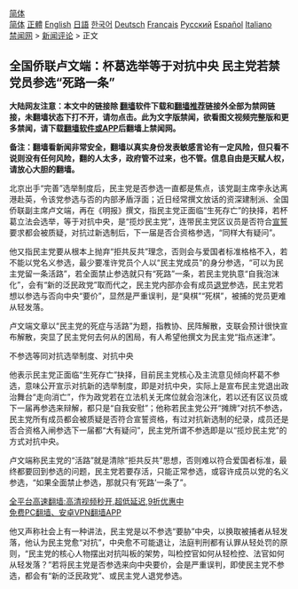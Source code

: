  <!-- 面包屑导航 --> <div class="breadcrumb"><!-- GTranslate: https://gtranslate.io/ -->  <div class="switcher notranslate">  <div class="selected">  <a href="#" onclick="return false;"> 简体</a>  </div>  <div class="option">  <a href="https://www.bannedbook.org" onclick="doGTranslate('zh-CN|zh-CN');jQuery('div.switcher div.selected a').html(jQuery(this).html());return false;" title="简体中文" class="nturl selected"> 简体</a>  <a href="https://www.bannedbook.org/zh-tw/" onclick="doGTranslate('zh-CN|zh-TW');jQuery('div.switcher div.selected a').html(jQuery(this).html());return false;" title="繁體中文" class="nturl"> 正體</a>  <a href="https://www.bannedbook.org/en/" onclick="doGTranslate('zh-CN|en');jQuery('div.switcher div.selected a').html(jQuery(this).html());return false;" title="English" class="nturl"> English</a>  <a href="https://www.bannedbook.org/ja/" onclick="doGTranslate('zh-CN|ja');jQuery('div.switcher div.selected a').html(jQuery(this).html());return false;" title="日本語" class="nturl"> 日語</a>  <a href="https://www.bannedbook.org/ko/" onclick="doGTranslate('zh-CN|ko');jQuery('div.switcher div.selected a').html(jQuery(this).html());return false;" title="한국어" class="nturl"> 한국어</a>  <a href="https://www.bannedbook.org/de/" onclick="doGTranslate('zh-CN|de');jQuery('div.switcher div.selected a').html(jQuery(this).html());return false;" title="Deutsch" class="nturl"> Deutsch</a>  <a href="https://www.bannedbook.org/fr/" onclick="doGTranslate('zh-CN|fr');jQuery('div.switcher div.selected a').html(jQuery(this).html());return false;" title="Français" class="nturl"> Français</a>  <a href="https://www.bannedbook.org/ru/" onclick="doGTranslate('zh-CN|ru');jQuery('div.switcher div.selected a').html(jQuery(this).html());return false;" title="Русский" class="nturl"> Русский</a>  <a href="https://www.bannedbook.org/es/" onclick="doGTranslate('zh-CN|es');jQuery('div.switcher div.selected a').html(jQuery(this).html());return false;" title="Español" class="nturl"> Español</a>  <a href="https://www.bannedbook.org/it/" onclick="doGTranslate('zh-CN|it');jQuery('div.switcher div.selected a').html(jQuery(this).html());return false;" title="Italiano" class="nturl"> Italiano</a>  </div>  </div>      <div class='breadcrumb-sub'><!-- Breadcrumb NavXT 6.3.0 --> <a href="https://www.bannedbook.org/" class="home">禁闻网</a> &gt; <a href="https://www.bannedbook.org/bnews/comments/" class="category">新闻评论</a> &gt; 正文</div></div><h2>全国侨联卢文端：杯葛选举等于对抗中央 民主党若禁党员参选“死路一条”</h2> <p class="notice"><b>大陆网友注意：本文中的链接除 <a href="https://github.com/bannedbook/fanqiang" >翻墙</a>软件下载和<a href="https://github.com/killgcd/justmysocks/blob/master/README.md">翻墙推荐</a>链接外全部为禁网链接，未翻墙状态下打不开，请勿点击。此为文字版禁闻，欲看图文视频完整版和更多禁闻，请下载<a href="https://github.com/bannedbook/fanqiang">翻墙软件或APP</a>后翻墙上禁闻网。</p><p>备注：翻墙看新闻非常安全，翻墙以真实身份发表敏感言论有一定风险，但只看不说则没有任何风险，翻的人太多，政府管不过来，也不管。信息自由是天赋人权，请放心大胆的翻墙。</b></p>  <div class="entry">  <p>北京出手“完善”选举制度后，民主党是否参选一直都是焦点，该党副主席李永达离港赴英，令该党参选与否的内部矛盾浮面；近日经常撰文放话的资深建制派、全国侨联副主席卢文端，再在《明报》撰文，指民主党正面临“生死存亡”的抉择，若杯葛立法会选举，等于对抗中央，是“揽炒民主党”，连带民主党区议员是否符合<span class='wp_keywordlink'><a href="https://www.bannedbook.org/forum5/topic17.html" title="宣誓与预言" target="_blank">宣誓</a></span>要求都会被质疑，对抗过新选制后，下一届是否合资格参选，“同样大有疑问”。</p> <p>他又指民主党要从根本上抛弃“拒共反共”理念，否则会与爱国者标准格格不入，若不能以党名义参选，最少要准许党员个人以“民主党成员”的身分参选，“可以为民主党留一条活路”，若全面禁止参选就只有“死路”一条，若民主党执意“自我泡沫化”，会有“新的泛民政党”取而代之，民主党内部亦会有成员<span class='wp_keywordlink'><a href="http://tuidang.epochtimes.com/" title="退党" rel="nofollow" target="_blank">退党</a></span>参选，民主党若想以参选与否向中央“要价”，显然是严重误判，是“臭棋”“死棋”，被捕的党员更难从轻发落。</p>  <p>卢文端文章以“民主党的死症与活路”为题，指教协、民阵解散，支联会预计很快宣布解散，突显了民主党何去何从的困局，有人希望他撰文为民主党“指点迷津”。</p> <p>不参选等同对抗选举制度、对抗中央</p>  <p>他表示民主党正面临“生死存亡”抉择，目前民主党核心及主流意见倾向杯葛不参选，意味公开宣示对抗新的选举制度，即是对抗中央，实际上是宣布民主党退出政治舞台“走向消亡”，作为政党若在立法机关无席位就会泡沫化，若以还有区议员或下一届再参选来辩解，都只是“自我安慰”；他称若民主党公开“摊牌”对抗不参选，民主党所有成员都会被质疑是否符合宣誓资格，有过对抗新选制的纪录，成员还是否合资格入闸参选下一届都“大有疑问”，民主党所谓不参选即是以“揽炒民主党”的方式对抗中央。</p> <p>卢文端称民主党的“活路”就是清除“拒共反共”思想，否则难以符合爱国者标准，最终都要回到参选的问题，民主党若要存活，只能正常参选，或容许成员以党的名义参选，“如果全面禁止参选，那就只有‘死路’一条了”。</p>  <p class="texttj"> <a href="https://github.com/bannedbook/fanqiang/wiki/V2ray%E6%9C%BA%E5%9C%BA" target="_blank">全平台高速翻墙:高清视频秒开,超低延迟,9折优惠中</a><br/> <a href="https://github.com/bannedbook/fanqiang/wiki/%E7%A6%81%E9%97%BB%E7%BD%91%E5%AE%89%E5%8D%93%E7%BF%BB%E5%A2%99%E6%96%B0%E9%97%BBAPP" target="_blank">免费PC翻墙、安卓VPN翻墙APP</a></p><p>他又声称社会上有一种讲法，民主党是以不参选“要胁”中央，以换取被捕者从轻发落，他认为民主党愈“对抗”，中央愈不可能退让，法庭判刑都有认罪从轻处罚的原则，“民主党的核心人物摆出对抗叫板的架势，叫检控官如何从轻检控、法官如何从轻发落？”若将民主党是否参选来向中央要价，会是严重误判，即使民主党不参选，都会有“新的泛民政党”、或民主党人退党参选。</p><a name='sharetosocial'></a>  <div style="margin-bottom:5px;padding-bottom:5px;clear:both"> <div id="archive-pix-1" class="banner-ads"> <!-- AuctionX Display platform tag START --> <div id="26318x728x90x621x_ADSLOT2" clicktrack="%%CLICK_URL_ESC%%"></div> <!-- AuctionX Display platform tag END --> </div> <div id="archive-pix-2" class="banner-ads"> <!-- AuctionX Display platform tag START --> <div id="26315x300x250x621x_ADSLOT2" clicktrack="%%CLICK_URL_ESC%%"></div> <!-- AuctionX Display platform tag END --> </div> </div>  <div id="archive-pix-1" class="banner-ads"> <!-- AuctionX Display platform tag START --> <div id="26318x728x90x621x_ADSLOT3" clicktrack="%%CLICK_URL_ESC%%"></div> <!-- AuctionX Display platform tag END --> </div> </div><!--END ENTRY--> 